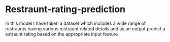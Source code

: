 # Restraunt-rating-prediction
In this model I have taken a dataset which includes a wide range of restraunts having various restraunt related details and as an output predict a estraunt rating based on the appropriate input feature
